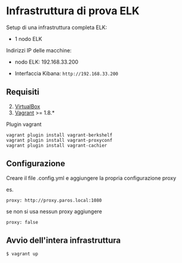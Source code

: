# Infrastruttura di prova ELK

Setup di una infrastruttura completa ELK:

- 1 nodo ELK

Indirizzi IP delle macchine:

- nodo ELK:       192.168.33.200

- Interfaccia Kibana:       `http://192.168.33.200`

## Requisiti

2. [VirtualBox](https://www.virtualbox.org/)
3. [Vagrant](https://www.vagrantup.com/) >= 1.8.*

Plugin vagrant

```
vagrant plugin install vagrant-berkshelf
vagrant plugin install vagrant-proxyconf
vagrant plugin install vagrant-cachier
```

## Configurazione

Creare il file .config.yml e aggiungere la propria configurazione proxy

es.
```
proxy: http://proxy.paros.local:1080
```

se non si usa nessun proxy aggiungere

```
proxy: false
```

## Avvio dell'intera infrastruttura

```
$ vagrant up
```
